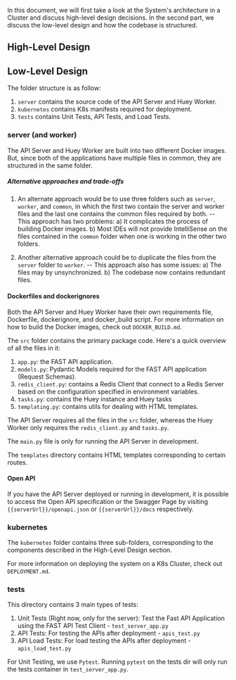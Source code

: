 In this document, we will first take a look at the System's architecture in a Cluster and discuss high-level design decisions. In the second part, we discuss the low-level design and how the codebase is structured.

## High-Level Design

## Low-Level Design
The folder structure is as follow:
1) `server` contains the source code of the API Server and Huey Worker.
2) `kubernetes` contains K8s manifests required for deployment.
3) `tests` contains Unit Tests, API Tests, and Load Tests.

### server (and worker)
The API Server and Huey Worker are built into two different Docker images. But, since both of the applications have multiple files in common, they are structured in the same folder.

##### Alternative approaches and trade-offs
1) An alternate approach would be to use three folders such as `server`, `worker`, and `common`, in which the first two contain the server and worker files and the last one contains the common files required by both. -- This approach has two problems:
a) It complicates the process of building Docker images.
b) Most IDEs will not provide IntelliSense on the files contained in the `common` folder when one is working in the other two folders.

2) Another alternative approach could be to duplicate the files from the `server` folder to `worker`. -- This approach also has some issues:
a) The files may by unsynchronized.
b) The codebase now contains redundant files.

#### Dockerfiles and dockerignores
Both the API Server and Huey Worker have their own requirements file, Dockerfile, dockerignore, and docker_build script.
For more information on how to build the Docker images, check out `DOCKER_BUILD.md`.

The `src` folder contains the primary package code. Here's a quick overview of all the files in it:
1) `app.py`: the FAST API application.
2) `models.py`: Pydantic Models required for the FAST API application (Request Schemas).
3) `redis_client.py`: contains a Redis Client that connect to a Redis Server based on the configuration specified in environment variables.
4) `tasks.py`: contains the Huey instance and Huey tasks
5) `templating.py`: contains utils for dealing with HTML templates.

The API Server requires all the files in the `src` folder, whereas the Huey Worker only requires the `redis_client.py` and `tasks.py`.

The `main.py` file is only for running the API Server in development.

The `templates` directory contains HTML templates corresponding to certain routes.

#### Open API
If you have the API Server deployed or running in development, it is possible to access the Open API specification or the Swagger Page by visiting `{{serverUrl}}/openapi.json` or `{{serverUrl}}/docs` respectively.

### kubernetes
The `kubernetes` folder contains three sub-folders, corresponding to the components described in the High-Level Design section.

For more information on deploying the system on a K8s Cluster, check out `DEPLOYMENT.md`.

### tests
This directory contains 3 main types of tests:
1) Unit Tests (Right now, only for the server): Test the Fast API Application using the FAST API Test Client - `test_server_app.py`
2) API Tests: For testing the APIs after deployment - `apis_test.py`
3) API Load Tests: For load testing the APIs after deployment - `apis_load_test.py`

For Unit Testing, we use `Pytest`. Running `pytest` on the tests dir will only run the tests container in `test_server_app.py`.
